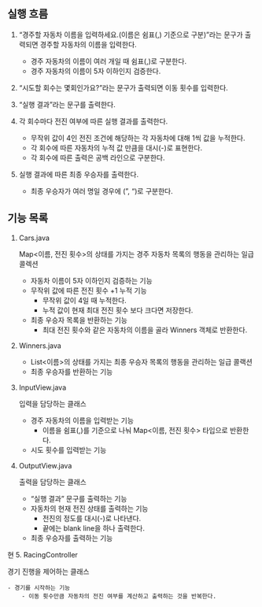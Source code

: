 ## 실행 흐름

1. “경주할 자동차 이름을 입력하세요.(이름은 쉼표(,) 기준으로 구분)”라는 문구가 출력되면 경주할 자동차의 이름을 입력한다.
    - 경주 자동차의 이름이 여러 개일 때 쉼표(,)로 구분한다.
    - 경주 자동차의 이름이 5자 이하인지 검증한다.


2. “시도할 회수는 몇회인가요?”라는 문구가 출력되면 이동 횟수를 입력한다.


3. “실행 결과”라는 문구를 출력한다.


4. 각 회수마다 전진 여부에 따른 실행 결과를 출력한다.
    - 무작위 값이 4인 전진 조건에 해당하는 각 자동차에 대해 1씩 값을 누적한다.
    - 각 회수에 따른 자동차의 누적 값 만큼을 대시(-)로 표현한다.
    - 각 회수에 따른 출력은 공백 라인으로 구분한다.


5. 실행 결과에 따른 최종 우승자를 출력한다.
    - 최종 우승자가 여러 명일 경우에 (”, “)로 구분한다.

## 기능 목록

1. Cars.java

   Map<이름, 전진 횟수>의 상태를 가지는 경주 자동차 목록의 행동을 관리하는 일급 콜렉션

    - 자동차 이름이 5자 이하인지 검증하는 기능
    - 무작위 값에 따른 전진 횟수 +1 누적 기능
        - 무작위 값이 4일 때 누적한다.
        - 누적 값이 현재 최대 전진 횟수 보다 크다면 저장한다.
    - 최종 우승자 목록을 반환하는 기능
        - 최대 전진 횟수와 같은 자동차의 이름을 골라 Winners 객체로 반환한다.


2. Winners.java
    - List<이름>의 상태를 가지는 최종 우승자 목록의 행동을 관리하는 일급 콜랙션
    - 최종 우승자를 반환하는 기능


3. InputView.java

   입력을 담당하는 클래스

    - 경주 자동차의 이름을 입력받는 기능
        - 이름을 쉼표(,)를 기준으로 나눠 Map<이름, 전진 횟수> 타입으로 반환한다.
    - 시도 횟수를 입력받는 기능


4. OutputView.java

   출력을 담당하는 클래스

    - “실행 결과” 문구를 출력하는 기능
    - 자동차의 현재 전진 상태를 출력하는 기능
        - 전진의 정도를 대시(-)로 나타낸다.
        - 끝에는 blank line을 하나 출력한다.
    - 최종 우승자를 출력하는 기능

현
5. RacingController

   경기 진행을 제어하는 클래스

    - 경기를 시작하는 기능
        - 이동 횟수만큼 자동차의 전진 여부를 계산하고 출력하는 것을 반복한다.